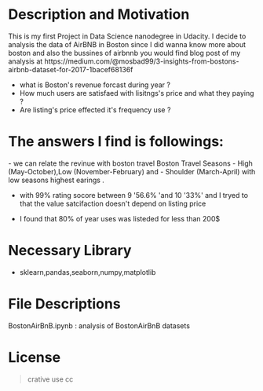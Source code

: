 
# Description and Motivation
<p>
 This is my first Project in Data Science nanodegree in Udacity. I decide to analysis the data of AirBNB in Boston since I did wanna     know more about boston and also the bussines of airbnnb
 you would find blog post of my analysis at https://medium.com/@mosbad99/3-insights-from-bostons-airbnb-dataset-for-2017-1bacef68136f

- what is Boston's  revenue forcast during year  ?  
- How much users are satisfaed with lisitngs's price and what they paying  ? 
- Are listing's price effected it's frequency use ?

</p>

# The answers I find is followings:
 </p>
  - we can relate the revinue with boston travel Boston Travel Seasons - High (May-October),Low (November-February) and - Shoulder         (March-April) with low seasons highest earings  .

  - with 99% rating socore between 9 '56.6% 'and 10 '33%' and I tryed to that the value satcifaction doesn't depend on listing price

   - I found that 80% of year uses was listeded for less than 200$
 <p>
 
# Necessary Library
- sklearn,pandas,seaborn,numpy,matplotlib

# File Descriptions
BostonAirBnB.ipynb : analysis of BostonAirBnB datasets

# License
> crative use cc
